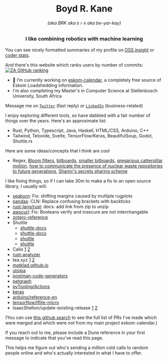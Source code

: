 <h1 align="center">Boyd R. Kane </h1>
<h6 align="center">(aka BRK aka <code>b</code> <code>r</code> <code>k</code> aka be-yar-kay)</h6>
<h3 align="center">I like combining robotics with machine learning</h3>

<!-- <img src="header.svg" width="800" height="400" alt="Click to see the source"> -->

You can see nicely formatted summaries of my profile on [OSS insight](https://ossinsight.io/analyze/beyarkay) or [coder stats](https://coderstats.net/github/#beyarkay).

And there's this website which ranks users by number of commits: [![ZA GitHub ranking](https://user-badge.committers.top/south_africa_public/beyarkay.svg)](https://user-badge.committers.top/south_africa_public/beyarkay)

- 🔭 I’m currently working on [eskom-calendar](https://github.com/beyarkay/eskom-calendar/), a completely free source of Eskom Loadshedding information.
- I'm also completing my Master's in Computer Science at Stellenbosch University, South Africa

Message me on <a href="https://twitter.com/beyarkay" target="blank"><code>Twitter</code></a> (fast reply) or <a href="https://linkedin.com/in/boydrkane" target="blank"><code>LinkedIn</code></a> (business-related)

I enjoy exploring different tools, so have dabbled with a fair number of things over the years. Here's an approximate list:
- Rust, Python, Typescript, Java, Haskell, HTML/CSS, Arduino, C++
- Tailwind, Teloxide, Svelte, TensorFlow/Keras, BeautifulSoup, Godot, Shuttle.rs

Here are some ideas/concepts that I think are cool
- Regex, [Bloom filters](https://en.wikipedia.org/wiki/Bloom_filter), [bitboards](https://www.chessprogramming.org/Bitboards#The_Board_of_Sets), [smaller bitboards](https://www.chessprogramming.org/Magic_Bitboards), [gregarious catterpillar motion](https://youtu.be/kbFMkXTMucA), [how to communicate the presence of nuclear waste repositories to future generations](https://en.wikipedia.org/wiki/Long-term_nuclear_waste_warning_messages), [Shamir's secrets sharing scheme](https://en.m.wikipedia.org/wiki/Shamir's_secret_sharing)

I like fixing things, so if I can take 30m to make a fix to an open source library, I usually will:
- [seaborn](https://github.com/mwaskom/seaborn/pull/2953): Fix: shifting margins caused by multiple rugplots
- [pandas](https://github.com/pandas-dev/pandas/pull/54091): CLN: Replace confusing brackets with backticks
- [rust-lang/rust](https://github.com/rust-lang/rust/pull/96038): docs: add link from zip to unzip
- [awscurl](https://github.com/okigan/awscurl/pull/103):  Fix: Booleans verify and insecure are not interchangable
- [zotero-reference](https://github.com/MuiseDestiny/zotero-reference/pull/170)
- Shuttle
  - [shuttle-docs](https://github.com/shuttle-hq/shuttle-docs/pull/120)
  - [shuttle-docs](https://github.com/shuttle-hq/shuttle-docs/pull/129)
  - [shuttle](https://github.com/shuttle-hq/shuttle/pull/1076)
  - [shuttle](https://github.com/shuttle-hq/shuttle/pull/985)
- Calio [1](https://github.com/oscarmcm/calio/pull/1) [2](https://github.com/oscarmcm/calio/pull/2)
- [rust-analyzer](https://github.com/rust-lang/rust-analyzer/pull/15005)
- tea.xyz [1](https://github.com/teaxyz/docs/pull/6) [2](https://github.com/teaxyz/cli/pull/595)
- [matklad.github.io](https://github.com/matklad/matklad.github.io/pull/120)
- [utoipa](https://github.com/juhaku/utoipa/pull/641)
- [postman-code-generators](https://github.com/postmanlabs/postman-code-generators/pull/641)
- [petgraph](https://github.com/petgraph/petgraph/pull/491)
- [pyTooling/Actions](https://github.com/pyTooling/Actions/pull/52)
- [keras](https://github.com/keras-team/keras/pull/17025)
- [arduino/reference-en](https://github.com/arduino/reference-en/pull/891)
- [tensorflow/tflite-micro](https://github.com/tensorflow/tflite-micro/pull/1393)
- IsaacShelton/update-existing-release [1](https://github.com/IsaacShelton/update-existing-release/pull/1) [2](https://github.com/IsaacShelton/update-existing-release/pull/2)

(You can use [this github search](https://github.com/pulls?q=is%3Apr+author%3Abeyarkay+archived%3Afalse+sort%3Aupdated-desc+-repo%3Abeyarkay%2Feskom-calendar+is%3Amerged+) to see the full list of PRs I've made which were merged and which were not from my main project eskom-calendar.)

If you reach out to me, please include a Dune reference in your first message to indicate that you've read this page.

This helps me figure out who's sending a million cold calls to random people online and who's actually interested in what I have to offer.
